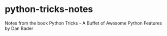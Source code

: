 # python-tricks-notes
Notes from the book Python Tricks - A Buffet of Awesome Python Features by Dan Bader
